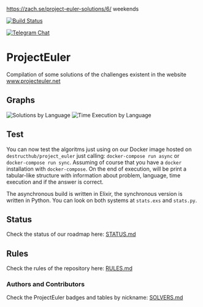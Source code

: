 https://zach.se/project-euler-solutions/6/
weekends

[![Build Status](https://travis-ci.org/DestructHub/ProjectEuler.svg?branch=master)](https://travis-ci.org/DestructHub/ProjectEuler)

[![Telegram Chat](https://patrolavia.github.io/telegram-badge/chat.png)](https://telegram.me/destructhub)


# ProjectEuler
Compilation of some solutions of the challenges existent in the website www.projecteuler.net

## Graphs

![Solutions by Language](data/count.png)
![Time Execution by Language](data/time.png)

## Test

You can now test the algoritms just using on our Docker image hosted on
`destructhub/project_euler` just calling: `docker-compose run async`
or `docker-compose run sync`.  Assuming of course that you have a
`docker` installation with `docker-compose`.  On the end of execution,
will be print a tabular-like structure with information about problem,
language, time execution and if the answer is correct.

The asynchronous build is written in Elixir, the synchronous version
is written in Python. You can look on both systems at `stats.exs` and `stats.py`.

## Status

Check the status of our roadmap here: [STATUS.md](STATUS.md)

## Rules

Check the rules of the repository here:  [RULES.md](RULES.md)

### Authors and Contributors

Check the ProjectEuler badges and tables by nickname: [SOLVERS.md](SOLVERS.md)
